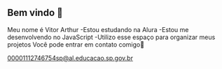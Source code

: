 ## Bem vindo 💙

Meu nome é Vitor Arthur 
-Estou estudando na Alura
-Estou me desenvolvendo no JavaScript
-Utilizo esse espaço para organizar meus projetos
Você pode entrar em contato comigo📧

00001112746754sp@al.educacao.sp.gov.br
